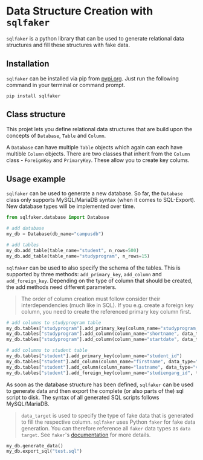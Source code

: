 # Data Structure Creation with `sqlfaker`

`sqlfaker` is a python library that can be used to generate relational data structures and fill these structures with fake data.

## Installation

`sqlfaker` can be installed via pip from [pypi.org](https://pypi.org/). Just run the following command in your terminal or command prompt.

```shell
pip install sqlfaker
```

## Class structure

This projet lets you define relational data structures that are build upon the concepts of `Database`, `Table` and `Column`.

A `Database` can have multiple `Table` objects which again can each have multible `Column` objects. There are two classes that inherit from the `Column` class - `ForeignKey` and `PrimaryKey`. These allow you to create key colums.

## Usage example

`sqlfaker` can be used to generate a new database. So far, the `Database` class only supports MySQL/MariaDB syntax (when it comes to SQL-Export). New database types will be implemented over time.

```python
from sqlfaker.database import Database

# add database
my_db = Database(db_name="campusdb")

# add tables
my_db.add_table(table_name="student", n_rows=500)
my_db.add_table(table_name="studyprogram", n_rows=15)
```

`sqlfaker` can be used to also specify the schema of the tables. This is supported by three methods: `add_primary_key`, `add_column` and `add_foreign_key`. Depending on the type of column that should be created, the add methods need different parameters.

> The order of column creation must follow consider their interdependencies (much like in SQL). If you e.g. create a foreign key column, you need to create the referenced primary key column first.

```python
# add columns to studyprogram table
my_db.tables["studyprogram"].add_primary_key(column_name="studyprogram_id")
my_db.tables["studyprogram"].add_column(column_name="shortname", data_type="varchar(50)", data_target="name")
my_db.tables["studyprogram"].add_column(column_name="startdate", data_type="date", data_target="date")

# add columns to student table
my_db.tables["student"].add_primary_key(column_name="student_id")
my_db.tables["student"].add_column(column_name="firstname", data_type="varchar(50)", data_target="first_name")
my_db.tables["student"].add_column(column_name="lastname", data_type="varchar(50)", data_target="last_name")
my_db.tables["student"].add_foreign_key(column_name="studiengang_id", target_table="studiengang", target_column="studiengang_id")
```

As soon as the database structure has been defined, `sqlfaker` can be used to generate data and then export the complete (or also parts of the) sql script to disk. The syntax of all generated SQL scripts follows MySQL/MariaDB.

>`data_target` is used to specify the type of fake data that is generated to fill the respective column. `sqlfaker` uses Python `faker` for fake data generation. You can therefore reference all `faker` data types as `data target`. See `faker`'s [documentation](https://faker.readthedocs.io/en/master/) for more details.

```python
my_db.generate_data()
my_db.export_sql("test.sql")
```
